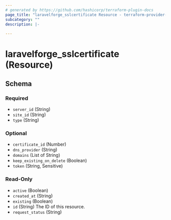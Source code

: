 ```yaml
---
# generated by https://github.com/hashicorp/terraform-plugin-docs
page_title: "laravelforge_sslcertificate Resource - terraform-provider-laravelforge"
subcategory: ""
description: |-
  
---
```


# laravelforge_sslcertificate (Resource)





<!-- schema generated by tfplugindocs -->
## Schema

### Required

- `server_id` (String)
- `site_id` (String)
- `type` (String)

### Optional

- `certificate_id` (Number)
- `dns_provider` (String)
- `domains` (List of String)
- `keep_existing_on_delete` (Boolean)
- `token` (String, Sensitive)

### Read-Only

- `active` (Boolean)
- `created_at` (String)
- `existing` (Boolean)
- `id` (String) The ID of this resource.
- `request_status` (String)


